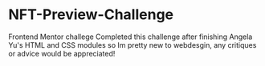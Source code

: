 # NFT-Preview-Challenge
Frontend Mentor challege
Completed this challenge after finishing Angela Yu's HTML and CSS modules so Im pretty new to webdesgin, any critiques or advice would be appreciated!
